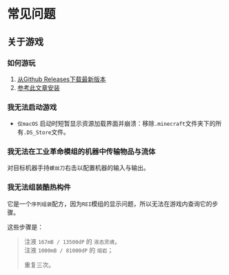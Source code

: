 # 常见问题

## 关于游戏

### 如何游玩

1. [从Github Releases下载最新版本](https://github.com/JieningYu/Cabricality/releases)
2. [参考此文章安装](https://docs.modrinth.com/docs/modpacks/playing_modpacks/)

### 我无法启动游戏

- `仅macOS` 启动时短暂显示资源加载界面并崩溃：移除`.minecraft`文件夹下的所有`.DS_Store`文件。

### 我无法在工业革命模组的机器中传输物品与流体

对目标机器手持`螺丝刀`右击以配置机器的输入与输出。

### 我无法组装酷热构件

它是一个`序列组装`配方，因为`REI`模组的显示问题，所以无法在游戏内查询它的步骤。

这些步骤是：

> 注液 `167mB / 13500dP` 的 `液态灵魂`，  
> 注液 `1000mB / 81000dP` 的 `熔岩`；
>
> 重复三次。
